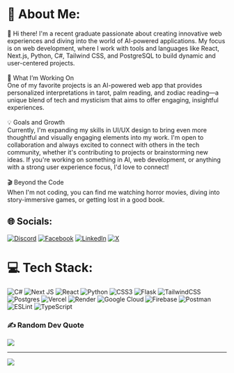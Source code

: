 # 💫 About Me:
👋 Hi there! I'm a recent graduate passionate about creating innovative web experiences and diving into the world of AI-powered applications. My focus is on web development, where I work with tools and languages like React, Next.js, Python, C#, Tailwind CSS, and PostgreSQL to build dynamic and user-centered projects.<br><br>🌟 What I’m Working On<br>One of my favorite projects is an AI-powered web app that provides personalized interpretations in tarot, palm reading, and zodiac reading—a unique blend of tech and mysticism that aims to offer engaging, insightful experiences.<br><br>💡 Goals and Growth<br>Currently, I'm expanding my skills in UI/UX design to bring even more thoughtful and visually engaging elements into my work. I'm open to collaboration and always excited to connect with others in the tech community, whether it's contributing to projects or brainstorming new ideas. If you're working on something in AI, web development, or anything with a strong user experience focus, I'd love to connect!<br><br>🎬 Beyond the Code<br>When I'm not coding, you can find me watching horror movies, diving into story-immersive games, or getting lost in a good book.


## 🌐 Socials:
[![Discord](https://img.shields.io/badge/Discord-%237289DA.svg?logo=discord&logoColor=white)](https://discord.gg/sczeam) [![Facebook](https://img.shields.io/badge/Facebook-%231877F2.svg?logo=Facebook&logoColor=white)](https://facebook.com/profile.php?id=100069830207321) [![LinkedIn](https://img.shields.io/badge/LinkedIn-%230077B5.svg?logo=linkedin&logoColor=white)](https://linkedin.com/in/zaw-htike-aung-14a215267) [![X](https://img.shields.io/badge/X-black.svg?logo=X&logoColor=white)](https://x.com/ZawHtikeAung99) 

# 💻 Tech Stack:
![C#](https://img.shields.io/badge/c%23-%23239120.svg?style=for-the-badge&logo=csharp&logoColor=white) ![Next JS](https://img.shields.io/badge/Next-black?style=for-the-badge&logo=next.js&logoColor=white) ![React](https://img.shields.io/badge/react-%2320232a.svg?style=for-the-badge&logo=react&logoColor=%2361DAFB) ![Python](https://img.shields.io/badge/python-3670A0?style=for-the-badge&logo=python&logoColor=ffdd54) ![CSS3](https://img.shields.io/badge/css3-%231572B6.svg?style=for-the-badge&logo=css3&logoColor=white) ![Flask](https://img.shields.io/badge/flask-%23000.svg?style=for-the-badge&logo=flask&logoColor=white) ![TailwindCSS](https://img.shields.io/badge/tailwindcss-%2338B2AC.svg?style=for-the-badge&logo=tailwind-css&logoColor=white) ![Postgres](https://img.shields.io/badge/postgres-%23316192.svg?style=for-the-badge&logo=postgresql&logoColor=white) ![Vercel](https://img.shields.io/badge/vercel-%23000000.svg?style=for-the-badge&logo=vercel&logoColor=white) ![Render](https://img.shields.io/badge/Render-%46E3B7.svg?style=for-the-badge&logo=render&logoColor=white) ![Google Cloud](https://img.shields.io/badge/GoogleCloud-%234285F4.svg?style=for-the-badge&logo=google-cloud&logoColor=white) ![Firebase](https://img.shields.io/badge/firebase-%23039BE5.svg?style=for-the-badge&logo=firebase) ![Postman](https://img.shields.io/badge/Postman-FF6C37?style=for-the-badge&logo=postman&logoColor=white) ![ESLint](https://img.shields.io/badge/ESLint-4B3263?style=for-the-badge&logo=eslint&logoColor=white) ![TypeScript](https://img.shields.io/badge/typescript-%23007ACC.svg?style=for-the-badge&logo=typescript&logoColor=white)


### ✍️ Random Dev Quote
![](https://quotes-github-readme.vercel.app/api?type=horizontal&theme=radical)

---
[![](https://visitcount.itsvg.in/api?id=sczeam&icon=0&color=0)](https://visitcount.itsvg.in)

<!-- Proudly created with GPRM ( https://gprm.itsvg.in ) -->
